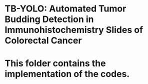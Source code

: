 # TB-YOLO: Automated Tumor Budding Detection in Immunohistochemistry Slides of Colorectal Cancer

# This folder contains the implementation of the codes.
